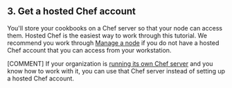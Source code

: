 ## 3. Get a hosted Chef account

You'll store your cookbooks on a Chef server so that your node can access them. Hosted Chef is the easiest way to work through this tutorial. We recommend you work through [Manage a node](/manage-a-node/windows/) if you do not have a hosted Chef account that you can access from your workstation.

[COMMENT] If your organization is [running its own Chef server](https://downloads.chef.io/chef-server/) and you know how to work with it, you can use that Chef server instead of setting up a hosted Chef account.  
